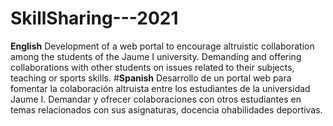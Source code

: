 ﻿# SkillSharing---2021
**English**
Development of a web portal to encourage altruistic collaboration among the students of the Jaume I university. Demanding and offering collaborations with other students on issues related to their subjects, teaching or sports skills.
#**Spanish**
Desarrollo de un portal web para fomentar la colaboración altruista entre los estudiantes de la universidad Jaume I. Demandar y ofrecer colaboraciones con otros estudiantes en temas relacionados con sus asignaturas, docencia ohabilidades deportivas.
